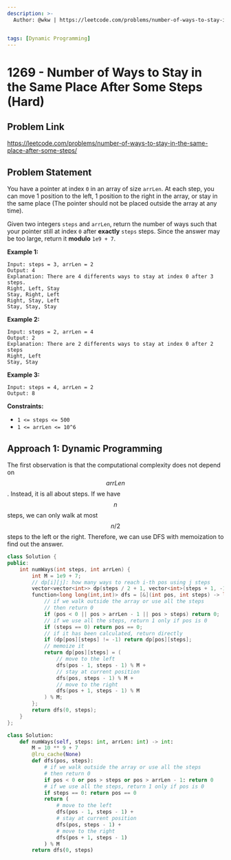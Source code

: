 ```yaml
---
description: >-
  Author: @wkw | https://leetcode.com/problems/number-of-ways-to-stay-in-the-same-place-after-some-steps/


tags: [Dynamic Programming]
---
```


# 1269 - Number of Ways to Stay in the Same Place After Some Steps (Hard)

## Problem Link

https://leetcode.com/problems/number-of-ways-to-stay-in-the-same-place-after-some-steps/

## Problem Statement

You have a pointer at index `0` in an array of size `arrLen`. At each step, you can move 1 position to the left, 1 position to the right in the array, or stay in the same place (The pointer should not be placed outside the array at any time).

Given two integers `steps` and `arrLen`, return the number of ways such that your pointer still at index `0` after **exactly** `steps` steps. Since the answer may be too large, return it **modulo** `1e9 + 7`.

**Example 1:**

```
Input: steps = 3, arrLen = 2
Output: 4
Explanation: There are 4 differents ways to stay at index 0 after 3 steps.
Right, Left, Stay
Stay, Right, Left
Right, Stay, Left
Stay, Stay, Stay
```

**Example 2:**

```
Input: steps = 2, arrLen = 4
Output: 2
Explanation: There are 2 differents ways to stay at index 0 after 2 steps
Right, Left
Stay, Stay
```

**Example 3:**

```
Input: steps = 4, arrLen = 2
Output: 8
```

**Constraints:**

- `1 <= steps <= 500`
- `1 <= arrLen <= 10^6`

## Approach 1: Dynamic Programming

The first observation is that the computational complexity does not depend on $$arrLen$$. Instead, it is all about steps. If we have $$n$$ steps, we can only walk at most $$n / 2$$ steps to the left or the right. Therefore, we can use DFS with memoization to find out the answer.

<SolutionAuthor name="@wkw"/>

```cpp
class Solution {
public:
    int numWays(int steps, int arrLen) {
        int M = 1e9 + 7;
        // dp[i][j]: how many ways to reach i-th pos using j steps
        vector<vector<int>> dp(steps / 2 + 1, vector<int>(steps + 1, -1));
        function<long long(int,int)> dfs = [&](int pos, int steps) -> long long {
            // if we walk outside the array or use all the steps
            // then return 0
            if (pos < 0 || pos > arrLen - 1 || pos > steps) return 0;
            // if we use all the steps, return 1 only if pos is 0
            if (steps == 0) return pos == 0;
            // if it has been calculated, return directly
            if (dp[pos][steps] != -1) return dp[pos][steps];
            // memoize it
            return dp[pos][steps] = (
                // move to the left
                dfs(pos - 1, steps - 1) % M +
                // stay at current position
                dfs(pos, steps - 1) % M +
                // move to the right
                dfs(pos + 1, steps - 1) % M
            ) % M;
        };
        return dfs(0, steps);
    }
};
```

<SolutionAuthor name="@wkw"/>

```py
class Solution:
    def numWays(self, steps: int, arrLen: int) -> int:
        M = 10 ** 9 + 7
        @lru_cache(None)
        def dfs(pos, steps):
            # if we walk outside the array or use all the steps
            # then return 0
            if pos < 0 or pos > steps or pos > arrLen - 1: return 0
            # if we use all the steps, return 1 only if pos is 0
            if steps == 0: return pos == 0
            return (
                # move to the left
                dfs(pos - 1, steps - 1) +
                # stay at current position
                dfs(pos, steps - 1) +
                # move to the right
                dfs(pos + 1, steps - 1)
            ) % M
        return dfs(0, steps)
```
